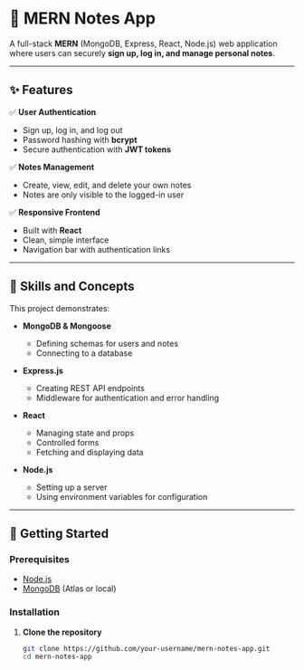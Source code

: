 # 📝 MERN Notes App

A full-stack **MERN** (MongoDB, Express, React, Node.js) web application where users can securely **sign up, log in, and manage personal notes**.

---

## ✨ Features

✅ **User Authentication**

- Sign up, log in, and log out
- Password hashing with **bcrypt**
- Secure authentication with **JWT tokens**

✅ **Notes Management**

- Create, view, edit, and delete your own notes
- Notes are only visible to the logged-in user

✅ **Responsive Frontend**

- Built with **React**
- Clean, simple interface
- Navigation bar with authentication links

---

## 🧠 Skills and Concepts

This project demonstrates:

- **MongoDB & Mongoose**

  - Defining schemas for users and notes
  - Connecting to a database

- **Express.js**

  - Creating REST API endpoints
  - Middleware for authentication and error handling

- **React**

  - Managing state and props
  - Controlled forms
  - Fetching and displaying data

- **Node.js**
  - Setting up a server
  - Using environment variables for configuration

---

## 🚀 Getting Started

### Prerequisites

- [Node.js](https://nodejs.org/)
- [MongoDB](https://www.mongodb.com/) (Atlas or local)

### Installation

1. **Clone the repository**
   ```bash
   git clone https://github.com/your-username/mern-notes-app.git
   cd mern-notes-app
   ```
